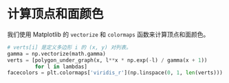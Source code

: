 # 计算顶点和面颜色

我们使用 Matplotlib 的 `vectorize` 和 `colormaps` 函数来计算顶点和面颜色。

```python
# verts[i] 是定义多边形 i 的 (x, y) 对列表。
gamma = np.vectorize(math.gamma)
verts = [polygon_under_graph(x, l**x * np.exp(-l) / gamma(x + 1))
         for l in lambdas]
facecolors = plt.colormaps['viridis_r'](np.linspace(0, 1, len(verts)))
```
